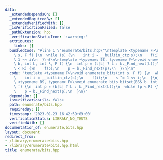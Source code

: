 ```yaml
---
data:
  _extendedDependsOn: []
  _extendedRequiredBy: []
  _extendedVerifiedWith: []
  _isVerificationFailed: false
  _pathExtension: hpp
  _verificationStatusIcon: ':warning:'
  attributes:
    links: []
  bundledCode: "#line 1 \"enumerate/bits.hpp\"\ntemplate <typename F>\nvoid enumerate_bits(int\
    \ s, F f) {\n  while (s) {\n    int i = __builtin_ctz(s);\n    f(i);\n    s ^=\
    \ 1 << i;\n  }\n}\n\ntemplate <typename BS, typename F>\nvoid enumerate_bits_bitset(BS&\
    \ b, int L, int R, F f) {\n  int p = (b[L] ? L : b._Find_next(L));\n  while (p\
    \ < R) {\n    f(p);\n    p = b._Find_next(p);\n  }\n}\n"
  code: "template <typename F>\nvoid enumerate_bits(int s, F f) {\n  while (s) {\n\
    \    int i = __builtin_ctz(s);\n    f(i);\n    s ^= 1 << i;\n  }\n}\n\ntemplate\
    \ <typename BS, typename F>\nvoid enumerate_bits_bitset(BS& b, int L, int R, F\
    \ f) {\n  int p = (b[L] ? L : b._Find_next(L));\n  while (p < R) {\n    f(p);\n\
    \    p = b._Find_next(p);\n  }\n}"
  dependsOn: []
  isVerificationFile: false
  path: enumerate/bits.hpp
  requiredBy: []
  timestamp: '2023-02-23 16:42:59+09:00'
  verificationStatus: LIBRARY_NO_TESTS
  verifiedWith: []
documentation_of: enumerate/bits.hpp
layout: document
redirect_from:
- /library/enumerate/bits.hpp
- /library/enumerate/bits.hpp.html
title: enumerate/bits.hpp
---
```

